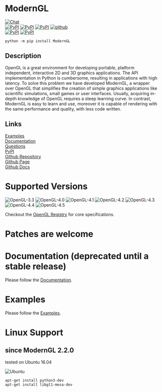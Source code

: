 # ModernGL

[![Chat](https://badges.gitter.im/cprogrammer1994/ModernGL.svg)](https://gitter.im/cprogrammer1994/ModernGL?utm_source=badge&utm_medium=badge&utm_campaign=pr-badge&utm_content=badge)<br>
[![PyPI](https://img.shields.io/pypi/l/ModernGL.svg)](https://pypi.python.org/pypi/ModernGL)
[![PyPI](https://img.shields.io/pypi/pyversions/ModernGL.svg)](https://pypi.python.org/pypi/ModernGL)
[![PyPI](https://img.shields.io/pypi/v/ModernGL.svg)](https://pypi.python.org/pypi/ModernGL)
[![github](https://img.shields.io/github/tag/cprogrammer1994/ModernGL.svg)](https://github.com/cprogrammer1994/ModernGL)<br>
[![PyPI](https://img.shields.io/pypi/status/ModernGL.svg)](https://pypi.python.org/pypi/ModernGL)
[![PyPI](https://img.shields.io/pypi/dm/ModernGL.svg)](https://pypi.python.org/pypi/ModernGL)

```
python -m pip install ModernGL
```

## Description

OpenGL is a great environment for developing portable, platform independent,
interactive 2D and 3D graphics applications. The API implementation in Python
is cumbersome, resulting in applications with high latency. To solve this
problem we have developed ModernGL, a wrapper over OpenGL that simplifies the
creation of simple graphics applications like scientific simulations, small
games or user interfaces. Usually, acquiring in-depth knowledge of OpenGL
requires a steep learning curve. In contrast, ModernGL is easy to learn and
use, moreover it is capable of rendering with the same performance and
quality, with less code written.

## Links

[Examples](https://github.com/cprogrammer1994/ModernGL/tree/master/Examples)<br>
[Documentation](https://pythonhosted.org/ModernGL/)<br>
[Questions](https://gitter.im/cprogrammer1994/ModernGL)<br>
[PyPI](https://pypi.python.org/pypi/ModernGL/)<br>
[Github Repository](https://github.com/cprogrammer1994/ModernGL/)<br>
[Github Page](http://cprogrammer1994.github.io/ModernGL/)<br>
[Github Docs](https://github.com/cprogrammer1994/ModernGL/wiki)<br>

# Supported Versions

![OpenGL-3.3](https://raw.githubusercontent.com/cprogrammer1994/ModernGL/master/Badges/OpenGL-33.png)
![OpenGL-4.0](https://raw.githubusercontent.com/cprogrammer1994/ModernGL/master/Badges/OpenGL-40.png)
![OpenGL-4.1](https://raw.githubusercontent.com/cprogrammer1994/ModernGL/master/Badges/OpenGL-41.png)
![OpenGL-4.2](https://raw.githubusercontent.com/cprogrammer1994/ModernGL/master/Badges/OpenGL-42.png)
![OpenGL-4.3](https://raw.githubusercontent.com/cprogrammer1994/ModernGL/master/Badges/OpenGL-43.png)
![OpenGL-4.4](https://raw.githubusercontent.com/cprogrammer1994/ModernGL/master/Badges/OpenGL-44.png)
![OpenGL-4.5](https://raw.githubusercontent.com/cprogrammer1994/ModernGL/master/Badges/OpenGL-45.png)

Checkout the [OpenGL Registry](https://www.opengl.org/registry/) for core specifications.

# Patches are welcome

# Documentation (deprecated until a stable release)

Please follow the [Documentation](https://pythonhosted.org/ModernGL/).

# Examples

Please follow the [Examples](https://github.com/cprogrammer1994/ModernGL/tree/master/Examples).

# Linux Support

## since ModernGL 2.2.0

tested on Ubuntu 16.04

![Ubuntu](https://raw.githubusercontent.com/cprogrammer1994/ModernGL/master/Examples/Screenshots/Ubuntu.png)

```
apt-get install python3-dev
apt-get install libgl1-mesa-dev
```
